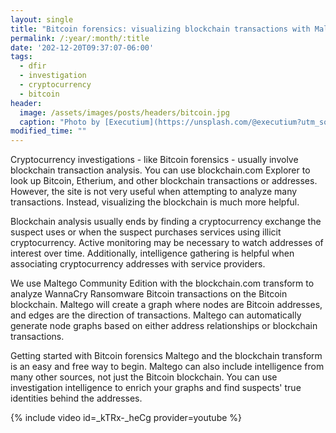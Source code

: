 ```yaml
---
layout: single
title: "Bitcoin forensics: visualizing blockchain transactions with Maltego"
permalink: /:year/:month/:title
date: '202-12-20T09:37:07-06:00'
tags:
  - dfir
  - investigation
  - cryptocurrency
  - bitcoin
header:
  image: /assets/images/posts/headers/bitcoin.jpg
  caption: "Photo by [Executium](https://unsplash.com/@executium?utm_source=unsplash&utm_medium=referral&utm_content=creditCopyText) on [Unsplash](https://unsplash.com/s/photos/fast?utm_source=unsplash&utm_medium=referral&utm_content=creditCopyText)"
modified_time: ""
---
```


Cryptocurrency investigations - like Bitcoin forensics - usually involve blockchain transaction analysis. You can use blockchain.com Explorer to look up Bitcoin, Etherium, and other blockchain transactions or addresses. However, the site is not very useful when attempting to analyze many transactions. Instead, visualizing the blockchain is much more helpful.

Blockchain analysis usually ends by finding a cryptocurrency exchange the suspect uses or when the suspect purchases services using illicit cryptocurrency. Active monitoring may be necessary to watch addresses of interest over time. Additionally, intelligence gathering is helpful when associating cryptocurrency addresses with service providers.

We use Maltego Community Edition with the blockchain.com transform to analyze WannaCry Ransomware Bitcoin transactions on the Bitcoin blockchain. Maltego will create a graph where nodes are Bitcoin addresses, and edges are the direction of transactions. Maltego can automatically generate node graphs based on either address relationships or blockchain transactions.

Getting started with Bitcoin forensics Maltego and the blockchain transform is an easy and free way to begin. Maltego can also include intelligence from many other sources, not just the Bitcoin blockchain. You can use investigation intelligence to enrich your graphs and find suspects' true identities behind the addresses.

{% include video id=_kTRx-_heCg provider=youtube %}
